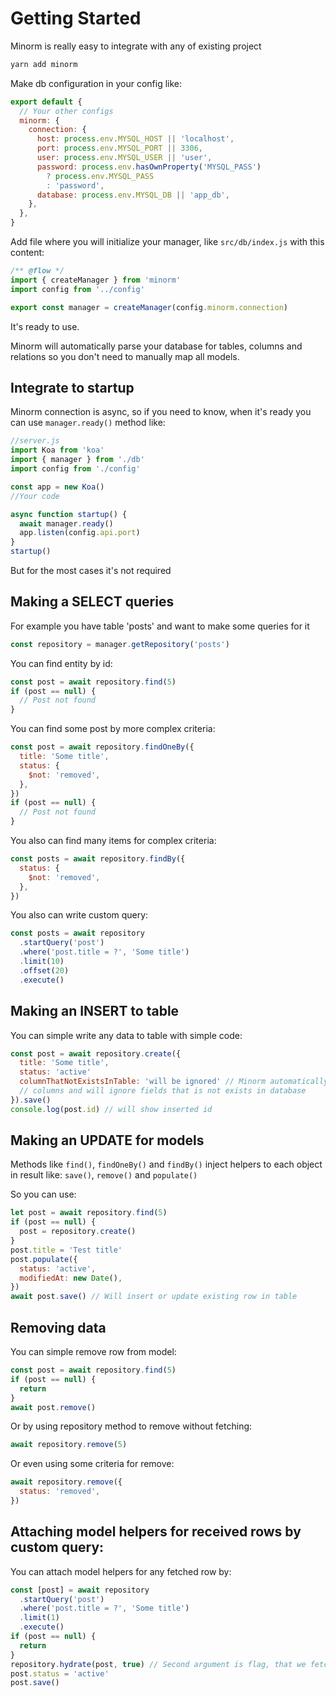 # Getting Started

Minorm is really easy to integrate with any of existing project

```bash
yarn add minorm
```

Make db configuration in your config like:

```js
export default {
  // Your other configs
  minorm: {
    connection: {
      host: process.env.MYSQL_HOST || 'localhost',
      port: process.env.MYSQL_PORT || 3306,
      user: process.env.MYSQL_USER || 'user',
      password: process.env.hasOwnProperty('MYSQL_PASS')
        ? process.env.MYSQL_PASS
        : 'password',
      database: process.env.MYSQL_DB || 'app_db',
    },
  },
}
```

Add file where you will initialize your manager, like `src/db/index.js` with this content:

```js
/** @flow */
import { createManager } from 'minorm'
import config from '../config'

export const manager = createManager(config.minorm.connection)
```

It's ready to use.

Minorm will automatically parse your database for tables, columns and relations so you don't need to manually map all models.

## Integrate to startup

Minorm connection is async, so if you need to know, when it's ready you can use `manager.ready()` method like:

```js
//server.js
import Koa from 'koa'
import { manager } from './db'
import config from './config'

const app = new Koa()
//Your code

async function startup() {
  await manager.ready()
  app.listen(config.api.port)
}
startup()
```

But for the most cases it's not required

## Making a SELECT queries

For example you have table 'posts' and want to make some queries for it

```js
const repository = manager.getRepository('posts')
```

You can find entity by id:

```js
const post = await repository.find(5)
if (post == null) {
  // Post not found
}
```

You can find some post by more complex criteria:

```js
const post = await repository.findOneBy({
  title: 'Some title',
  status: {
    $not: 'removed',
  },
})
if (post == null) {
  // Post not found
}
```

You also can find many items for complex criteria:

```js
const posts = await repository.findBy({
  status: {
    $not: 'removed',
  },
})
```

You also can write custom query:

```js
const posts = await repository
  .startQuery('post')
  .where('post.title = ?', 'Some title')
  .limit(10)
  .offset(20)
  .execute()
```

## Making an INSERT to table

You can simple write any data to table with simple code:

```js
const post = await repository.create({
  title: 'Some title',
  status: 'active'
  columnThatNotExistsInTable: 'will be ignored' // Minorm automatically detect table
  // columns and will ignore fields that is not exists in database
}).save()
console.log(post.id) // will show inserted id
```

## Making an UPDATE for models

Methods like `find()`, `findOneBy()` and `findBy()` inject helpers to each object in result like: `save()`, `remove()` and `populate()`

So you can use:

```js
let post = await repository.find(5)
if (post == null) {
  post = repository.create()
}
post.title = 'Test title'
post.populate({
  status: 'active',
  modifiedAt: new Date(),
})
await post.save() // Will insert or update existing row in table
```

## Removing data

You can simple remove row from model:

```js
const post = await repository.find(5)
if (post == null) {
  return
}
await post.remove()
```

Or by using repository method to remove without fetching:

```js
await repository.remove(5)
```

Or even using some criteria for remove:

```js
await repository.remove({
  status: 'removed',
})
```

## Attaching model helpers for received rows by custom query:

You can attach model helpers for any fetched row by:

```js
const [post] = await repository
  .startQuery('post')
  .where('post.title = ?', 'Some title')
  .limit(1)
  .execute()
if (post == null) {
  return
}
repository.hydrate(post, true) // Second argument is flag, that we fetched this row
post.status = 'active'
post.save()
```
